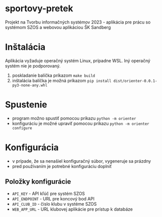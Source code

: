 # sportovy-pretek

Projekt na Tvorbu informačných systémov 2023 - aplikácia pre prácu so systémom SZOS a webovou aplikáciou ŠK Sandberg

# Inštalácia

Aplikácia vyžaduje operačný systém Linux, prípadne WSL. Iný operačný systém nie je podporovaný.

1. poskladanie balíčka príkazom `make build`
2. inštalácia balíčka je možná príkazom `pip install dist/orienter-0.0.1-py3-none-any.whl`

# Spustenie
- program možno spustiť pomocou príkazu `python -m orienter`
- konfiguráciu je možné upraviť pomocou príkazu `python -m orienter configure`

# Konfigurácia
- v prípade, že sa nenašiel konfiguračný súbor, vygeneruje sa prázdny
- pred používaním je potrebné konfiguráciu doplniť

## Položky konfigurácie
- `API_KEY` - API kľúč pre systém SZOS
- `API_ENDPOINT` - URL pre koncový bod API
- `API_CLUB_ID` - čislo klubu v systéme SZOS
- `WEB_APP_URL` - URL klubovej aplikácie pre prístup k databáze
